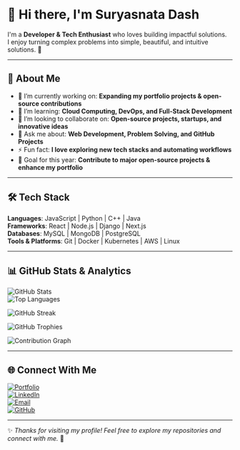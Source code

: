 <h1> 👋 Hi there, I'm Suryasnata Dash  </h1>

I'm a **Developer & Tech Enthusiast** who loves building impactful solutions.  
I enjoy turning complex problems into simple, beautiful, and intuitive solutions. 🚀  

---

## 🌟 About Me  
- 🔭 I’m currently working on: **Expanding my portfolio projects & open-source contributions**  
- 🌱 I’m learning: **Cloud Computing, DevOps, and Full-Stack Development**  
- 👯 I’m looking to collaborate on: **Open-source projects, startups, and innovative ideas**  
- 💬 Ask me about: **Web Development, Problem Solving, and GitHub Projects**  
- ⚡ Fun fact: **I love exploring new tech stacks and automating workflows**  
- 🎯 Goal for this year: **Contribute to major open-source projects & enhance my portfolio**  

---

## 🛠️ Tech Stack  
**Languages**: JavaScript | Python | C++ | Java  
**Frameworks**: React | Node.js | Django | Next.js  
**Databases**: MySQL | MongoDB | PostgreSQL  
**Tools & Platforms**: Git | Docker | Kubernetes | AWS | Linux  

---

## 📊 GitHub Stats & Analytics  

![GitHub Stats](https://github-readme-stats.vercel.app/api?username=Techie-Surya&show_icons=true&theme=tokyonight)  
![Top Languages](https://github-readme-stats.vercel.app/api/top-langs/?username=Techie-Surya&layout=compact&theme=tokyonight)  

![GitHub Streak](https://streak-stats.demolab.com?user=Techie-Surya&theme=tokyonight&border_radius=10)  

![GitHub Trophies](https://github-profile-trophy.vercel.app/?username=Techie-Surya&theme=tokyonight&no-frame=true&no-bg=true&margin-w=15)  

![Contribution Graph](https://github-readme-activity-graph.vercel.app/graph?username=Techie-Surya&theme=tokyo-night)  

---

## 🌐 Connect With Me  

[![Portfolio](https://img.shields.io/badge/🌍%20Portfolio-000000?style=for-the-badge)](https://techie-surya.github.io/portfolio/)  
[![LinkedIn](https://img.shields.io/badge/LinkedIn-0A66C2?logo=linkedin&logoColor=white&style=for-the-badge)](https://www.linkedin.com/in/suryasnata-dash-584913335/)  
[![Email](https://img.shields.io/badge/Email-D14836?logo=gmail&logoColor=white&style=for-the-badge)](mailto:surya14dash@gmail.com)  
[![GitHub](https://img.shields.io/badge/GitHub-181717?logo=github&logoColor=white&style=for-the-badge)](https://github.com/Techie-Surya)  

---

✨ *Thanks for visiting my profile! Feel free to explore my repositories and connect with me.* 🚀
